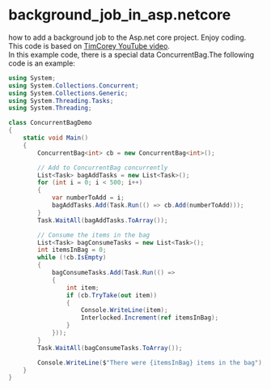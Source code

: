 # background_job_in_asp.netcore

how to add a background job to the Asp.net core project. Enjoy coding.  
This code is based on [TimCorey YouTube video](https://www.youtube.com/watch?v=ip3Z4ZcAgA8). \
In this example code, there is a special data ConcurrentBag.The following code is an example:
```C#
using System;
using System.Collections.Concurrent;
using System.Collections.Generic;
using System.Threading.Tasks;
using System.Threading;

class ConcurrentBagDemo
{
    static void Main()
    {
        ConcurrentBag<int> cb = new ConcurrentBag<int>();

        // Add to ConcurrentBag concurrently
        List<Task> bagAddTasks = new List<Task>();
        for (int i = 0; i < 500; i++)
        {
            var numberToAdd = i;
            bagAddTasks.Add(Task.Run(() => cb.Add(numberToAdd)));
        }
        Task.WaitAll(bagAddTasks.ToArray());

        // Consume the items in the bag
        List<Task> bagConsumeTasks = new List<Task>();
        int itemsInBag = 0;
        while (!cb.IsEmpty)
        {
            bagConsumeTasks.Add(Task.Run(() =>
            {
                int item;
                if (cb.TryTake(out item))
                {
                    Console.WriteLine(item);
                    Interlocked.Increment(ref itemsInBag);
                }
            }));
        }
        Task.WaitAll(bagConsumeTasks.ToArray());

        Console.WriteLine($"There were {itemsInBag} items in the bag");
    }
}


```

